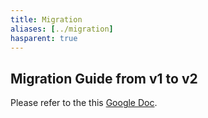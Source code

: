 ```yaml
---
title: Migration
aliases: [../migration]
hasparent: true
---
```


## Migration Guide from v1 to v2

Please refer to the this [Google Doc](https://docs.google.com/document/d/1z4QrNtB9dMgT5SHNx-7Vc38XPLqnjmM2jFIupvkAEHo/view).
